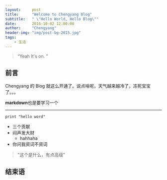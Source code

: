 ```yaml
---
layout:     post
title:      "Welcome to Chengyang Blog"
subtitle:   " \"Hello World, Hello Blog\""
date:       2016-10-02 12:00:00
author:     "Chengyang"
header-img: "img/post-bg-2015.jpg"
tags:
    - 生活
---
```


> “Yeah It's on. ”


## 前言

Chengyang 的 Blog 就这么开通了。说点啥呢，天气越来越冷了，冻死宝宝了。。。

**markdown**也是要学习一个

---

 `print "hello word"`

 * 三个贡献
 * 闷声发大财
   * hahhaha
 * 你问我资词不资词

 > "这个是什么，有点高级"

## 结束语
